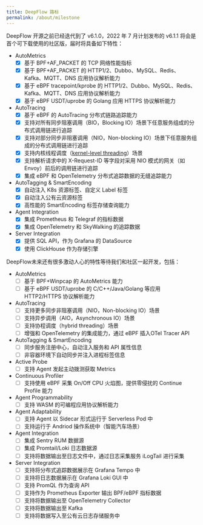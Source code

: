 ```yaml
---
title: DeepFlow 路标
permalink: /about/milestone
---
```


DeepFlow 开源之前已经迭代到了 v6.1.0，2022 年 7 月计划发布的 v6.1.1 将会是首个可下载使用的社区版，届时将具备如下特性：
- AutoMetrics
  - [x] 基于 BPF+AF\_PACKET 的 TCP 网络性能指标
  - [x] 基于 BPF+AF\_PACKET 的 HTTP1/2、Dubbo、MySQL、Redis、Kafka、MQTT、DNS 应用协议解析能力
  - [x] 基于 eBPF tracepoint/kprobe 的 HTTP1/2、Dubbo、MySQL、Redis、Kafka、MQTT、DNS 应用协议解析能力
  - [x] 基于 eBPF USDT/uprobe 的 Golang 应用 HTTPS 协议解析能力
- AutoTracing
  - [x] 基于 eBPF 的 AutoTracing 分布式链路追踪能力
  - [x] 支持对所有同步阻塞调用（BIO，Blocking IO）场景下任意服务组成的分布式调用链进行追踪
  - [x] 支持对部分同步非阻塞调用（NIO，Non-blocking IO）场景下任意服务组成的分布式调用链进行追踪
  - [x] 支持内核线程调度（[kernel-level threading](https://en.wikipedia.org/wiki/Thread_(computing))）场景
  - [x] 支持解析请求中的 X-Request-ID 等字段对采用 NIO 模式的网关（如 Envoy）前后的调用链进行追踪
  - [x] 集成 eBPF 和 OpenTelemetry 分布式追踪数据的无缝追踪能力
- AutoTagging & SmartEncoding
  - [x] 自动注入 K8s 资源标签、自定义 Label 标签
  - [x] 自动注入公有云资源标签
  - [x] 高性能的 SmartEncoding 标签存储查询能力
- Agent Integration
  - [x] 集成 Prometheus 和 Telegraf 的指标数据
  - [x] 集成 OpenTelemetry 和 SkyWalking 的追踪数据
- Server Integration
  - [x] 提供 SQL API，作为 Grafana 的 DataSource
  - [x] 使用 ClickHouse 作为存储引擎

DeepFlow未来还有很多激动人心的特性等待我们和社区一起开发，包括：
- AutoMetrics
  - [ ] 基于 BPF+Winpcap 的 AutoMetrics 能力
  - [ ] 基于 eBPF USDT/uprobe 的 C/C++/Java/Golang 等应用 HTTP2/HTTPS 协议解析能力
- AutoTracing
  - [ ] 支持更多同步非阻塞调用（NIO，Non-blocking IO）场景
  - [ ] 支持异步调用（AIO，Asynchronous IO）场景
  - [ ] 支持协程调度（hybrid threading）场景
  - [ ] 增强和 OpenTelemetry 的集成能力，通过 eBPF 插入OTel Tracer API
- AutoTagging & SmartEncoding
  - [ ] 同步服务注册中心，自动注入服务和 API 属性信息
  - [ ] 非容器环境下自动同步并注入进程标签信息
- Active Probe
  - [ ] 支持 Agent 发起主动拨测获取 Metrics
- Continuous Profiler
  - [ ] 支持使用 eBPF 采集 On/Off CPU 火焰图，提供零侵扰的 Continue Profile 能力
- Agent Programmability
  - [ ] 支持 WASM 的可编程应用协议解析能力
- Agent Adaptability
  - [ ] 支持 Agent 以 Sidecar 形式运行于 Serverless Pod 中
  - [ ] 支持运行于 Andriod 操作系统中（智能汽车场景）
- Agent Integration
  - [ ] 集成 Sentry RUM 数据源
  - [ ] 集成 Promtail/Loki 日志数据源
  - [ ] 支持将数据输出至日志文件中，通过日志采集服务 iLogTail 进行采集
- Server Integration
  - [ ] 支持将分布式追踪数据展示在 Grafana Tempo 中
  - [ ] 支持将日志数据展示在 Grafana Loki GUI 中
  - [ ] 支持 PromQL 作为查询 API
  - [ ] 支持作为 Prometheus Exporter 输出 BPF/eBPF 指标数据
  - [ ] 支持将数据输出至 OpenTelemetry Collector
  - [ ] 支持将数据输出至 Kafka
  - [ ] 支持将数据写入至公有云日志存储服务中
